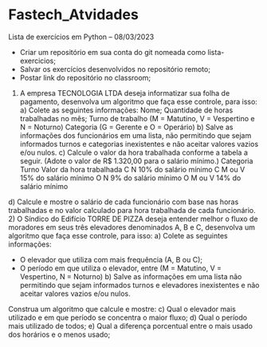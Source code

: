 # Fastech_Atvidades

Lista de exercícios em Python – 08/03/2023
- Criar um repositório em sua conta do git nomeada como lista-exercicios;
- Salvar os exercícios desenvolvidos no repositório remoto;
- Postar link do repositório no classroom;
1) A empresa TECNOLOGIA LTDA deseja informatizar sua folha de pagamento, desenvolva
um algoritmo que faça esse controle, para isso:
a) Colete as seguintes informações:
Nome;
Quantidade de horas trabalhadas no mês;
Turno de trabalho (M = Matutino, V = Vespertino e N = Noturno)
Categoria (G = Gerente e O = Operário)
b) Salve as informações dos funcionários em uma lista, não permitindo que sejam
informados turnos e categorias inexistentes e não aceitar valores vazios e/ou nulos.
c) Calcule o valor da hora trabalhada conforme a tabela a seguir.
(Adote o valor de R$ 1.320,00 para o salário mínimo.)
Categoria Turno Valor da hora trabalhada
C N 10% do salário mínimo
C M ou V 15% do salário mínimo
O N 9% do salário mínimo
O M ou V 14% do salário mínimo

d) Calcule e mostre o salário de cada funcionário com base nas horas trabalhadas e
no valor calculado para hora trabalhada de cada funcionário.
2) O Síndico do Edifício TORRE DE PIZZA deseja entender melhor o fluxo de moradores
em seus três elevadores denominados A, B e C, desenvolva um algoritmo que faça esse
controle, para isso:
a) Colete as seguintes informações:
* O elevador que utiliza com mais frequência (A, B ou C);
* O período em que utiliza o elevador, entre (M = Matutino, V = Vespertino, N = Noturno)
b) Salve as informações em uma lista não permitindo que sejam informados turnos e
elevadores inexistentes e não aceitar valores vazios e/ou nulos.

Construa um algoritmo que calcule e mostre:
c) Qual o elevador mais utilizado e em que período se concentra o maior fluxo;
d) Qual o período mais utilizado de todos;
e) Qual a diferença porcentual entre o mais usado dos horários e o menos usado;